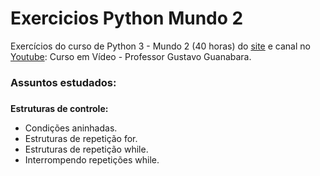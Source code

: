# Exercicios Python Mundo 2
Exercícios do curso de Python 3 -  Mundo 2 (40 horas) do [site](https://www.cursoemvideo.com/course/python-3-mundo-2/) e canal no [Youtube](https://www.youtube.com/watch?v=nJkVHusJp6E&list=PLHz_AreHm4dk_nZHmxxf_J0WRAqy5Czye): Curso em Vídeo - Professor Gustavo Guanabara.

### Assuntos estudados:<h3>
**Estruturas de controle:**
* Condições aninhadas.
* Estruturas de repetição for.
* Estruturas de repetição while.
* Interrompendo repetições while.
